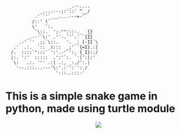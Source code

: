 
                            _.--....
                 _....---;:'::' ^__/
               .' `'`___....---=-'`
              /::' (`
              \'   `:.
               `\::.  ';-"":::-._  {}
            _.--'`\:' .'`-.`'`.' `{I}
         .-' `' .;;`\::.   '. _: {-I}`\
       .'  .:.  `:: _):::  _;' `{=I}.:|
      /.  ::::`":::` ':'.-'`':. {_I}::/
      |:. ':'  :::::  .':'`:. `'|':|:'
       \:   .:. ''' .:| .:, _:./':.|
        '--.:::...---'\:'.:`':`':./
                       '-::..:::-'

 # This is a simple snake game in python, made using turtle module
<p align="center">
  <img src="https://lonylitical.github.io/tsf01/tsflogo.png" />
</p>
